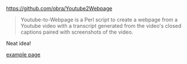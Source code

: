 https://github.com/obra/Youtube2Webpage

> Youtube-to-Webpage is a Perl script to create a webpage from a Youtube video with a transcript generated from the video's closed captions paired with screenshots of the video.

Neat idea!

[example page](https://obra.github.io/Youtube2Webpage/example/)